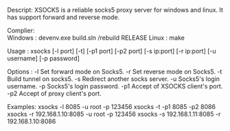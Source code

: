 Descript:	XSOCKS is a reliable socks5 proxy server for windows and linux.
			It has support forward and reverse mode.

Complier:	
			Windows : devenv.exe build.sln /rebuild RELEASE
			Linux   : make

Usage	:	xsocks  [-l port] [-t] [-p1 port] [-p2 port] [-s ip:port]
					[-r ip:port] [-u username] [-p password]

Options	:	-l  Set forward mode on Socks5.
			-r  Set reverse mode on Socks5.
			-t  Build tunnel on socks5.
			-s  Redirect another socks server.
			-u  Socks5's login username.
			-p  Socks5's login password.
			-p1 Accept of XSOCKS client's port.
			-p2 Accept of proxy  client's port.

Examples:	xsocks -l 8085 -u root -p 123456
			xsocks -t -p1 8085 -p2 8086
			xsocks -r 192.168.1.10:8085 -u root -p 123456
			xsocks -s 192.168.1.11:8085 -r 192.168.1.10:8086